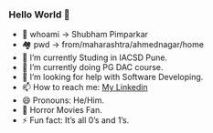 ### Hello World 🤖

<!--
**ShubhamPimparkar/ShubhamPimparkar** is a ✨ _special_ ✨ repository because its `README.md` (this file) appears on your GitHub profile.

Here are some ideas to get you started:
-->
- 👾 whoami -> Shubham Pimparkar
- 🏘 pwd -> from/maharashtra/ahmednagar/home 
- 🔭 I’m currently Studing in IACSD Pune.
- 🌱 I’m currently doing PG DAC course.
- 🤔 I’m looking for help with Software Developing.
- 📫 How to reach me: [My Linkedin](https://www.linkedin.com/in/shubham-pimparkar11/)
- 😄 Pronouns: He/Him.
- 👻 Horror Movies Fan.
- ⚡ Fun fact: It’s all 0’s and 1’s.


